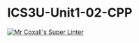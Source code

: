 # ICS3U-Unit1-02-CPP

[![Mr Coxall's Super Linter](https://github.com/Evgeny-Vovk/ICS3U-Unit1-02-CPP/workflows/Mr%20Coxall's%20Super%20Linter/badge.svg)](https://github.com/Evgeny-Vovk/ICS3U-Unit1-02-CPP/actions)
